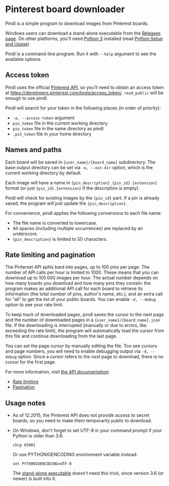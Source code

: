 # Pinterest board downloader

Pindl is a simple program to download images from Pinterest boards.

Windows users can download a stand-alone executable from the
[Releases page][latest release]. On other
platforms, you'll need [Python 3](https://www.python.org/) installed
(read [Python Setup and Usage][]).

Pindl is a command-line program. Run it with `--help` argument to see
the available options.


## Access token

Pindl uses the official [Pinterest API][API], so you'll need to obtain
an access token at https://developers.pinterest.com/tools/access_token/.
`read_public` will be enough to use pindl.

Pindl will search for your token in the following places
(in order of priority):

* `-a, --access-token` argument
* `pin_token` file in the current working directory
* `pin_token` file in the same directory as pindl
* `.pin_token` file in your home directory


## Names and paths

Each board will be saved in `{user_name}/{board_name}` subdirectory.
The base output directory can be set via `-o, --out-dir` option,
which is the current working directory by default.

Each image will have a name in `{pin_description}_{pin_id}.{extension}`
format (or just `{pin_id}.{extension}` if the description is empty).

Pindl will check for existing images by the `{pin_id}` part. If a pin
is already saved, the program will just update the `{pin_description}`.

For convenience, pindl applies the following conversions to each file name:

* The file name is converted to lowercase.
* All spaces (including multiple occurrences) are replaced by an underscore.
* `{pin_description}` is limited to 50 characters.


## Rate limiting and pagination

The Pinterset API splits bard into pages, up to 100 pins per page. The
number of API calls per hour is limited to 1000. These means that you
can download up to 100 000 images per hour. The actual number depends
on how many boards you download and how many pins they contain:
the program makes an additional API call for each board to retrieve its
information (the total number of pins, author's name, etc.), and an
extra call for "all" to get the list of your public boards. You can
enable `-d, --debug` option to see your rate limit.

To keep track of downloaded pages, pindl saves the cursor to the next
page and the number of downloaded pages in a
`{user_name}/{board_name}.json` file. If the downloading is interrupted
(manually or due to errors, like exceeding the rate limit),
the program will automatically load the cursor from this file and
continue downloading from the last page.

You can set the page cursor by manually editing the file. Too see
cursors and page numbers, you will need to enable debugging output
via `-d, --debug` option. Since a cursor refers to the *next* page
to download, there is no cursor for the first page.

For more information, visit [the API documentation][API]:

* [Rate limiting](https://developers.pinterest.com/docs/api/overview/#rate-limiting)
* [Pagination](https://developers.pinterest.com/docs/api/overview/#pagination)


## Usage notes

*   As of 12.2015, the Pinterest API does not provide access to secret
    boards, so you need to make them temporarily public to download.

*   On Windows, don't forget to set UTF-8 in your command prompt if your
    Python is older than 3.6:

        chcp 65001

    Or use PYTHONIOENCODING environment variable instead:

        set PYTHONIOENCODING=UTF-8

    The [stand-alone executable][latest release] doesn't need this trick,
    since version 3.6 (or newer) is built into it.


[API]: https://developers.pinterest.com/docs/api/overview/ "Pinterest API"
[latest release]: https://github.com/danpla/pindl/releases/latest
[Python Setup and Usage]: https://docs.python.org/3/using/index.html
